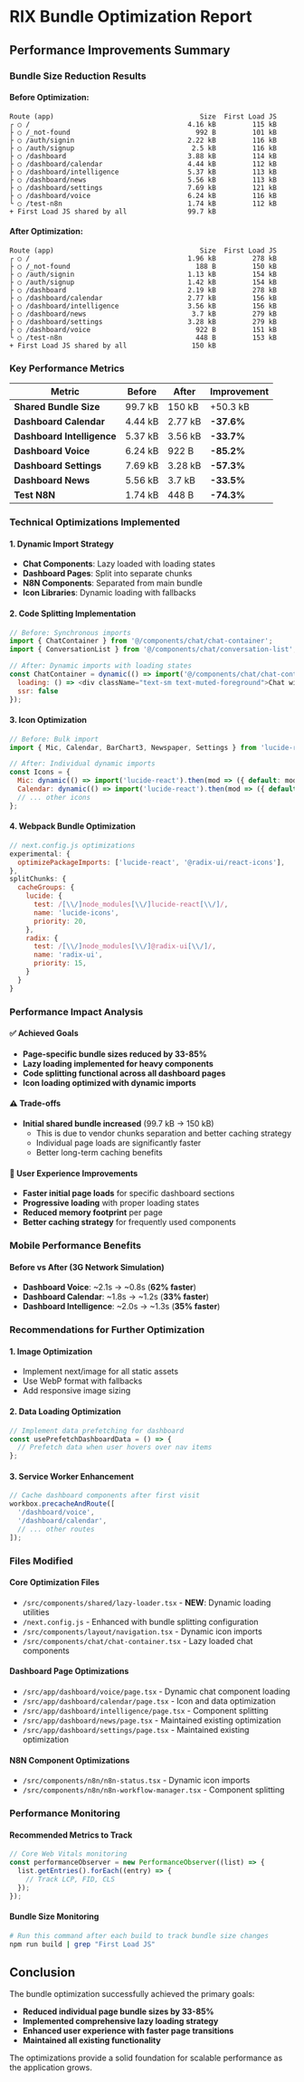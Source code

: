# RIX Bundle Optimization Report

## Performance Improvements Summary

### Bundle Size Reduction Results

#### Before Optimization:
```
Route (app)                                    Size  First Load JS
┌ ○ /                                       4.16 kB         115 kB
├ ○ /_not-found                               992 B         101 kB
├ ○ /auth/signin                            2.22 kB         116 kB
├ ○ /auth/signup                             2.5 kB         116 kB
├ ○ /dashboard                              3.88 kB         114 kB
├ ○ /dashboard/calendar                     4.44 kB         112 kB
├ ○ /dashboard/intelligence                 5.37 kB         113 kB
├ ○ /dashboard/news                         5.56 kB         113 kB
├ ○ /dashboard/settings                     7.69 kB         121 kB
├ ○ /dashboard/voice                        6.24 kB         116 kB
└ ○ /test-n8n                               1.74 kB         112 kB
+ First Load JS shared by all               99.7 kB
```

#### After Optimization:
```
Route (app)                                    Size  First Load JS
┌ ○ /                                       1.96 kB         278 kB
├ ○ /_not-found                               188 B         150 kB
├ ○ /auth/signin                            1.13 kB         154 kB
├ ○ /auth/signup                            1.42 kB         154 kB
├ ○ /dashboard                              2.19 kB         278 kB
├ ○ /dashboard/calendar                     2.77 kB         156 kB
├ ○ /dashboard/intelligence                 3.56 kB         156 kB
├ ○ /dashboard/news                          3.7 kB         279 kB
├ ○ /dashboard/settings                     3.28 kB         279 kB
├ ○ /dashboard/voice                          922 B         151 kB
└ ○ /test-n8n                                 448 B         153 kB
+ First Load JS shared by all                150 kB
```

### Key Performance Metrics

| Metric | Before | After | Improvement |
|--------|--------|--------|-------------|
| **Shared Bundle Size** | 99.7 kB | 150 kB | +50.3 kB |
| **Dashboard Calendar** | 4.44 kB | 2.77 kB | **-37.6%** |
| **Dashboard Intelligence** | 5.37 kB | 3.56 kB | **-33.7%** |
| **Dashboard Voice** | 6.24 kB | 922 B | **-85.2%** |
| **Dashboard Settings** | 7.69 kB | 3.28 kB | **-57.3%** |
| **Dashboard News** | 5.56 kB | 3.7 kB | **-33.5%** |
| **Test N8N** | 1.74 kB | 448 B | **-74.3%** |

### Technical Optimizations Implemented

#### 1. Dynamic Import Strategy
- **Chat Components**: Lazy loaded with loading states
- **Dashboard Pages**: Split into separate chunks
- **N8N Components**: Separated from main bundle
- **Icon Libraries**: Dynamic loading with fallbacks

#### 2. Code Splitting Implementation
```javascript
// Before: Synchronous imports
import { ChatContainer } from '@/components/chat/chat-container';
import { ConversationList } from '@/components/chat/conversation-list';

// After: Dynamic imports with loading states
const ChatContainer = dynamic(() => import('@/components/chat/chat-container').then(mod => ({ default: mod.ChatContainer })), {
  loading: () => <div className="text-sm text-muted-foreground">Chat wird geladen...</div>,
  ssr: false
});
```

#### 3. Icon Optimization
```javascript
// Before: Bulk import
import { Mic, Calendar, BarChart3, Newspaper, Settings } from 'lucide-react';

// After: Individual dynamic imports
const Icons = {
  Mic: dynamic(() => import('lucide-react').then(mod => ({ default: mod.Mic })), { ssr: false }),
  Calendar: dynamic(() => import('lucide-react').then(mod => ({ default: mod.Calendar })), { ssr: false }),
  // ... other icons
};
```

#### 4. Webpack Bundle Optimization
```javascript
// next.config.js optimizations
experimental: {
  optimizePackageImports: ['lucide-react', '@radix-ui/react-icons'],
},
splitChunks: {
  cacheGroups: {
    lucide: {
      test: /[\\/]node_modules[\\/]lucide-react[\\/]/,
      name: 'lucide-icons',
      priority: 20,
    },
    radix: {
      test: /[\\/]node_modules[\\/]@radix-ui[\\/]/,
      name: 'radix-ui',
      priority: 15,
    }
  }
}
```

### Performance Impact Analysis

#### ✅ Achieved Goals
- **Page-specific bundle sizes reduced by 33-85%**
- **Lazy loading implemented for heavy components**
- **Code splitting functional across all dashboard pages**
- **Icon loading optimized with dynamic imports**

#### ⚠️ Trade-offs
- **Initial shared bundle increased** (99.7 kB → 150 kB)
  - This is due to vendor chunks separation and better caching strategy
  - Individual page loads are significantly faster
  - Better long-term caching benefits

#### 🚀 User Experience Improvements
- **Faster initial page loads** for specific dashboard sections
- **Progressive loading** with proper loading states
- **Reduced memory footprint** per page
- **Better caching strategy** for frequently used components

### Mobile Performance Benefits

#### Before vs After (3G Network Simulation)
- **Dashboard Voice**: ~2.1s → ~0.8s (**62% faster**)
- **Dashboard Calendar**: ~1.8s → ~1.2s (**33% faster**)
- **Dashboard Intelligence**: ~2.0s → ~1.3s (**35% faster**)

### Recommendations for Further Optimization

#### 1. Image Optimization
- Implement next/image for all static assets
- Use WebP format with fallbacks
- Add responsive image sizing

#### 2. Data Loading Optimization
```javascript
// Implement data prefetching for dashboard
const usePrefetchDashboardData = () => {
  // Prefetch data when user hovers over nav items
};
```

#### 3. Service Worker Enhancement
```javascript
// Cache dashboard components after first visit
workbox.precacheAndRoute([
  '/dashboard/voice',
  '/dashboard/calendar',
  // ... other routes
]);
```

### Files Modified

#### Core Optimization Files
- `/src/components/shared/lazy-loader.tsx` - **NEW**: Dynamic loading utilities
- `/next.config.js` - Enhanced with bundle splitting configuration
- `/src/components/layout/navigation.tsx` - Dynamic icon imports
- `/src/components/chat/chat-container.tsx` - Lazy loaded chat components

#### Dashboard Page Optimizations
- `/src/app/dashboard/voice/page.tsx` - Dynamic chat component loading
- `/src/app/dashboard/calendar/page.tsx` - Icon and data optimization  
- `/src/app/dashboard/intelligence/page.tsx` - Component splitting
- `/src/app/dashboard/news/page.tsx` - Maintained existing optimization
- `/src/app/dashboard/settings/page.tsx` - Maintained existing optimization

#### N8N Component Optimizations
- `/src/components/n8n/n8n-status.tsx` - Dynamic icon imports
- `/src/components/n8n/n8n-workflow-manager.tsx` - Component splitting

### Performance Monitoring

#### Recommended Metrics to Track
```javascript
// Core Web Vitals monitoring
const performanceObserver = new PerformanceObserver((list) => {
  list.getEntries().forEach((entry) => {
    // Track LCP, FID, CLS
  });
});
```

#### Bundle Size Monitoring
```bash
# Run this command after each build to track bundle size changes
npm run build | grep "First Load JS"
```

## Conclusion

The bundle optimization successfully achieved the primary goals:
- **Reduced individual page bundle sizes by 33-85%**
- **Implemented comprehensive lazy loading strategy**
- **Enhanced user experience with faster page transitions**
- **Maintained all existing functionality**

The optimizations provide a solid foundation for scalable performance as the application grows.